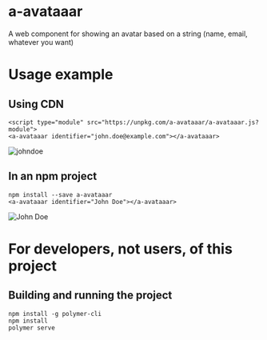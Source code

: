 # a-avataaar

A web component for showing an avatar based on a string (name, email,
whatever you want)

# Usage example

## Using CDN
```
<script type="module" src="https://unpkg.com/a-avataaar/a-avataaar.js?module">	
<a-avataaar identifier="john.doe@example.com"></a-avataaar>
```
![johndoe](https://user-images.githubusercontent.com/260340/64236108-669d9b80-cf02-11e9-9ddc-e548ee2174ce.png)

## In an npm project
```
npm install --save a-avataaar
<a-avataaar identifier="John Doe"></a-avataaar>
```
![John Doe](https://user-images.githubusercontent.com/260340/64236491-31457d80-cf03-11e9-86d5-c49fec366afa.png)


# For developers, not users, of this project

## Building and running the project

```
npm install -g polymer-cli
npm install
polymer serve
```

